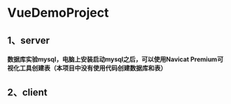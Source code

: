 # VueDemoProject
## 1、server
#### 数据库实验mysql，电脑上安装启动mysql之后，可以使用Navicat Premium可视化工具创建表（本项目中没有使用代码创建数据库和表）
## 2、client
